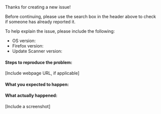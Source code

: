 Thanks for creating a new issue!

Before continuing, please use the search box in the header above to check if someone has already reported it.

To help explain the issue, please include the following:
 * OS version:
 * Firefox version:
 * Update Scanner version:

#### Steps to reproduce the problem:
[Include webpage URL, if applicable]


#### What you expected to happen:


#### What actually happened:
[Include a screenshot]
